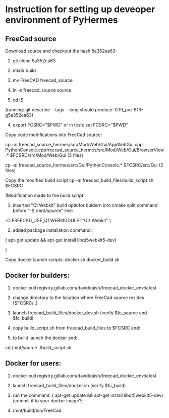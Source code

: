 # Instruction for setting up deveoper environment of PyHermes


## FreeCad source

Download source and checkout the hash 5a352ea63:

1. git clone 5a352ea63

2. mkdir build

3. mv FreeCAD freecad_source

4. ln -s freecad_source source 

6. cd !$ 

(running:
git describe --tags --long
should produce: 
0.19_pre-813-g5a352ea63)

4. export FCSRC="$PWD" 
or in tcsh: 
set FCSRC="$PWD" 

Copy  code modifications into FreeCad source:

cp -ai freecad_source_hermes/src/Mod/Web/Gui/AppWebGui.cpp PythonConsole.cppfreecad_source_hermes/src/Mod/Web/Gui/BrowserView.*  $FCSRC/src/Mod/Web/Gui
(3 files)

cp -ai freecad_source_hermes/src/Gui/PythonConsole.*  $FCSRC/src/Gui
(2 files)

Copy the modified build script 
cp -ai freecad_build_files/build_script.sh $FCSRC

(Modification made to the build script:
1. inserted "Qt Webkit" build optiofor buldern into cmake split command before 
"-S /mnt/source" line:

-D FREECAD_USE_QTWEBMODULE="Qt\ Webkit" \

2.  added package installation command: 

( apt-get update && apt-get install libqt5webkit5-dev)

)

Copy docker launch scripts:
docker.sh
docker_build.sh

## Docker for builders: 

1. docker pull registry.gitlab.com/daviddaish/freecad_docker_env:latest

2. change directory to the location where FreeCad source resides ($FCSRC/..)

2. launch freecad_build_files/docker_dev.sh
(verify $fc_source and $fc_build)

2. copy build_script.sh from freecad_build_files to $FCSRC and:

3. to bulld launch the docker and: 

cd /mnt/source
./build_script.sh

## Docker for users: 

1. docker pull registry.gitlab.com/daviddaish/freecad_docker_env:latest

2. launch freecad_build_files/docker.sh
(verify $fc_build)

3. run the command:
( apt-get update && apt-get install libqt5webkit5-dev)
(commit it to your docker image?)

4. /mnt/build/bin/FreeCad

